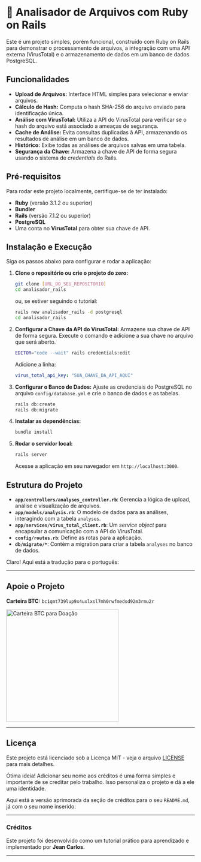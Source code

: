 # 🔎 Analisador de Arquivos com Ruby on Rails

Este é um projeto simples, porém funcional, construído com Ruby on Rails para demonstrar o processamento de arquivos, a integração com uma API externa (VirusTotal) e o armazenamento de dados em um banco de dados PostgreSQL.

## Funcionalidades

  - **Upload de Arquivos:** Interface HTML simples para selecionar e enviar arquivos.
  - **Cálculo de Hash:** Computa o hash SHA-256 do arquivo enviado para identificação única.
  - **Análise com VirusTotal:** Utiliza a API do VirusTotal para verificar se o hash do arquivo está associado a ameaças de segurança.
  - **Cache de Análise:** Evita consultas duplicadas à API, armazenando os resultados de análise em um banco de dados.
  - **Histórico:** Exibe todas as análises de arquivos salvas em uma tabela.
  - **Segurança da Chave:** Armazena a chave de API de forma segura usando o sistema de *credentials* do Rails.

## Pré-requisitos

Para rodar este projeto localmente, certifique-se de ter instalado:

  - **Ruby** (versão 3.1.2 ou superior)
  - **Bundler**
  - **Rails** (versão 7.1.2 ou superior)
  - **PostgreSQL**
  - Uma conta no **VirusTotal** para obter sua chave de API.

## Instalação e Execução

Siga os passos abaixo para configurar e rodar a aplicação:

1.  **Clone o repositório ou crie o projeto do zero:**

    ```bash
    git clone [URL_DO_SEU_REPOSITORIO]
    cd analisador_rails
    ```

    ou, se estiver seguindo o tutorial:

    ```bash
    rails new analisador_rails -d postgresql
    cd analisador_rails
    ```

2.  **Configurar a Chave da API do VirusTotal:**
    Armazene sua chave de API de forma segura. Execute o comando e adicione a sua chave no arquivo que será aberto.

    ```bash
    EDITOR="code --wait" rails credentials:edit
    ```

    Adicione a linha:

    ```yaml
    virus_total_api_key: "SUA_CHAVE_DA_API_AQUI"
    ```

3.  **Configurar o Banco de Dados:**
    Ajuste as credenciais do PostgreSQL no arquivo `config/database.yml` e crie o banco de dados e as tabelas.

    ```bash
    rails db:create
    rails db:migrate
    ```

4.  **Instalar as dependências:**

    ```bash
    bundle install
    ```

5.  **Rodar o servidor local:**

    ```bash
    rails server
    ```

    Acesse a aplicação em seu navegador em `http://localhost:3000`.

## Estrutura do Projeto

  - **`app/controllers/analyses_controller.rb`**: Gerencia a lógica de upload, análise e visualização de arquivos.
  - **`app/models/analysis.rb`**: O modelo de dados para as análises, interagindo com a tabela `analyses`.
  - **`app/services/virus_total_client.rb`**: Um *service object* para encapsular a comunicação com a API do VirusTotal.
  - **`config/routes.rb`**: Define as rotas para a aplicação.
  - **`db/migrate/*`**: Contém a migration para criar a tabela `analyses` no banco de dados.

  Claro! Aqui está a tradução para o português:

---

## Apoie o Projeto

**Carteira BTC:** `bc1qmt739lup9x4uxlxsl7mh0rwfmedsd92m3rmu2r`

<div align = "left">
  <img src="https://github.com/user-attachments/assets/a04d54ee-aced-44df-8ba9-b8425fce95c7" width="300" alt="Carteira BTC para Doação">
</div>

---

## Licença

Este projeto está licenciado sob a Licença MIT - veja o arquivo [LICENSE](LICENSE) para mais detalhes.

Ótima ideia! Adicionar seu nome aos créditos é uma forma simples e importante de se creditar pelo trabalho. Isso personaliza o projeto e dá a ele uma identidade.

Aqui está a versão aprimorada da seção de créditos para o seu `README.md`, já com o seu nome inserido:

---
### Créditos

Este projeto foi desenvolvido como um tutorial prático para aprendizado e implementado por **Jean Carlos**.

---
